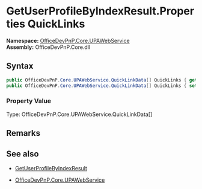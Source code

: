 # GetUserProfileByIndexResult.Properties QuickLinks
  

**Namespace:** [OfficeDevPnP.Core.UPAWebService](OfficeDevPnP.Core.UPAWebService.md)  
**Assembly:** OfficeDevPnP.Core.dll  
## Syntax
```C#
public OfficeDevPnP.Core.UPAWebService.QuickLinkData[] QuickLinks { get; }
public OfficeDevPnP.Core.UPAWebService.QuickLinkData[] QuickLinks { set; }
```

### Property Value
Type: OfficeDevPnP.Core.UPAWebService.QuickLinkData[]  

## Remarks 

## See also
- [GetUserProfileByIndexResult](GetUserProfileByIndexResult.md) 

- [OfficeDevPnP.Core.UPAWebService](OfficeDevPnP.Core.UPAWebService.md)
